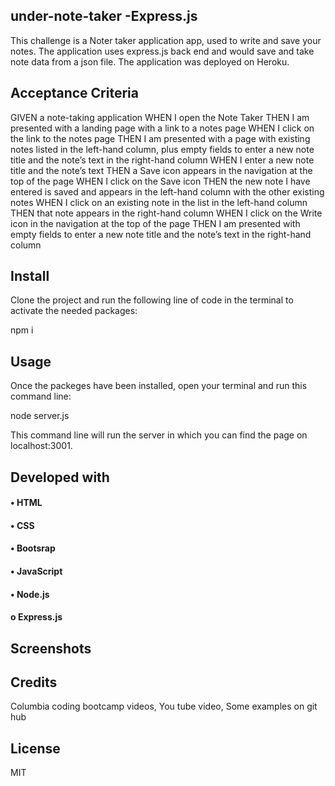 ## under-note-taker -Express.js

This challenge is a Noter taker application app, used to write and save your notes. The application uses express.js back end and would save and take note data from a json file. The application was deployed on Heroku.

## Acceptance Criteria
GIVEN a note-taking application
WHEN I open the Note Taker
THEN I am presented with a landing page with a link to a notes page
WHEN I click on the link to the notes page
THEN I am presented with a page with existing notes listed in the left-hand column, plus empty fields to enter a new note title and the note’s text in the right-hand column
WHEN I enter a new note title and the note’s text
THEN a Save icon appears in the navigation at the top of the page
WHEN I click on the Save icon
THEN the new note I have entered is saved and appears in the left-hand column with the other existing notes
WHEN I click on an existing note in the list in the left-hand column
THEN that note appears in the right-hand column
WHEN I click on the Write icon in the navigation at the top of the page
THEN I am presented with empty fields to enter a new note title and the note’s text in the right-hand column

## Install
Clone the project and run the following line of code in the terminal to activate the needed packages: 

npm i 

## Usage
Once the packeges have been installed, open your terminal and run this command line: 

node server.js

This command line will run the server in which you can find the page on localhost:3001. 

## Developed with

#### •	HTML
#### •	CSS
#### •  Bootsrap
#### •	JavaScript
#### •	Node.js
#### o	Express.js


## Screenshots

## Credits
Columbia coding bootcamp videos, You tube video, Some examples on git hub
## License
MIT

